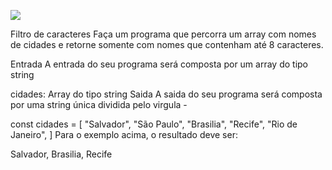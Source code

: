 ![](https://i.imgur.com/xG74tOh.png)

Filtro de caracteres
Faça um programa que percorra um array com nomes de cidades e retorne somente com nomes que contenham até 8 caracteres.

Entrada
A entrada do seu programa será composta por um array do tipo string

cidades: Array do tipo string
Saida
A saida do seu programa será composta por uma string única dividida pelo virgula -

const cidades = [
"Salvador",
"São Paulo",
"Brasilia",
"Recife",
"Rio de Janeiro",
]
Para o exemplo acima, o resultado deve ser:

Salvador, Brasilia, Recife
